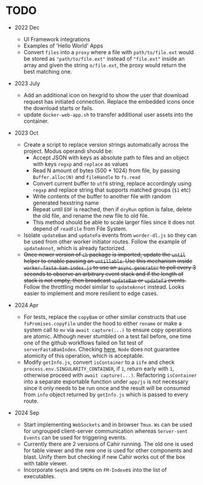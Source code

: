 # TODO
- 2022 Dec
  - UI Framework integrations
  - Examples of 'Hello World' Apps
  - Convert `files` into a `proxy` where a file with `path/to/file.ext` would be stored as `"path/to/file.ext"` instead of `"file.ext"` inside an array and given the string `o/file.ext`, the proxy would return the best matching one.

- 2023 July
  - Add an additional icon on hexgrid to show the user that download request has initiated connection. Replace the embedded icons once the download starts or fails.
  - update `docker-web-app.sh` to transfer additional user assets into the container.

- 2023 Oct
  - Create a script to replace version strings automatically across the project. Modus operandi should be:
    - Accept JSON with keys as absolute path to files and an object with keys `regxp` and `replace` as values
    - Read N amount of bytes (500 * 1024) from file, by passing `Buffer.alloc(N)` and `fileHandle` to `fs.read`
    - Convert current buffer to `utf8` string, replace accordingly using `regxp` and replace string that supports matched groups (`$1` etc)
    - Write contents of the buffer to another file with random generated hexstring name
    - Repeat until `EOF` is reached, then if `dryRun` option is false, delete the old file, and rename the new file to old file.
    - This method should be able to scale larger files since it does not depend of `readFile` from File System.
  - Isolate `updateBam` and `updateFa` events from `worder-dl.js` so they can be used from other worker initiator routes. Follow the example of `updateAnnot`, which is already factorized.
  - ~~Once newer version of `ch` package is imported, update the `until` helper to enable pausing an `untillable`. Use this mechanism inside `worker-fasta-bam-index.js` to use an `async generator` to poll every 3 seconds to observe an arbitrary event stack and if the length of stack is not empty, then broadcast `updateBam` or `updateFa` events.~~ Follow the throttling model similar to `updateAnnot` instead. Looks easier to implement and more resilient to edge cases.

- 2024 Apr
  - For tests, replace the `copyBam` or other similar constructs that use `fsPromises.copyFile` under the hood to either `rename` or make a system call to `mv` via `await capture(...)` to ensure copy operations are atomic. Although never stumbled on a test fail before, one time one of the github workflows failed on 1st test of `serverFastaBamIndex`. Checking [here](https://nodejs.org/docs/latest-v20.x/api/fs.html#fspromisescopyfilesrc-dest-mode), `Node` does not guarantee atomicity of this operation, which is acceptable.
  - Modify `getInfo.js`, convert `isContainer` to a `iife` and check `process.env.SINGULARITY_CONTAINER`, if `1`, return early with `1`, otherwise proceed with `await capture(...)`. Refactoring `isContainer` into a separate exportable function under `app/js` is not necessary since it only needs to be run once and the result will be consumed from `info` object returned by `getInfo.js` which is passed to every route.

- 2024 Sep
  - Start implementing `WebSockets` and in browser `Tmux`. `Ws` can be used for ungrouped client-server communication whereas `Server-sent Events` can be used for triggering events.
  - Currently there are 2 versions of Cahir running. The old one is used for table viewer and the new one is used for other components and blast. Unify them but checking if new Cahir works out of the box with table viewer.
  - Incorporate `Seqtk` and `SMEM`s on `FM-Index`es into the list of executables.